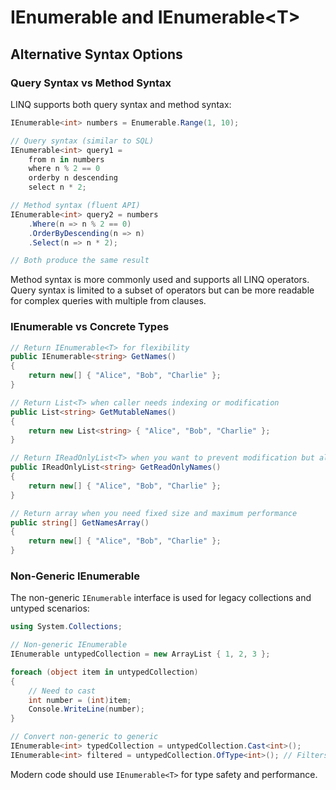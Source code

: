 # IEnumerable and IEnumerable&lt;T&gt;
## Alternative Syntax Options
### Query Syntax vs Method Syntax

LINQ supports both query syntax and method syntax:

```csharp
IEnumerable<int> numbers = Enumerable.Range(1, 10);

// Query syntax (similar to SQL)
IEnumerable<int> query1 = 
    from n in numbers
    where n % 2 == 0
    orderby n descending
    select n * 2;

// Method syntax (fluent API)
IEnumerable<int> query2 = numbers
    .Where(n => n % 2 == 0)
    .OrderByDescending(n => n)
    .Select(n => n * 2);

// Both produce the same result
```

Method syntax is more commonly used and supports all LINQ operators. Query syntax is limited to a subset of operators but can be more readable for complex queries with multiple from clauses.

### IEnumerable vs Concrete Types

```csharp
// Return IEnumerable<T> for flexibility
public IEnumerable<string> GetNames()
{
    return new[] { "Alice", "Bob", "Charlie" };
}

// Return List<T> when caller needs indexing or modification
public List<string> GetMutableNames()
{
    return new List<string> { "Alice", "Bob", "Charlie" };
}

// Return IReadOnlyList<T> when you want to prevent modification but allow indexing
public IReadOnlyList<string> GetReadOnlyNames()
{
    return new[] { "Alice", "Bob", "Charlie" };
}

// Return array when you need fixed size and maximum performance
public string[] GetNamesArray()
{
    return new[] { "Alice", "Bob", "Charlie" };
}
```

### Non-Generic IEnumerable

The non-generic `IEnumerable` interface is used for legacy collections and untyped scenarios:

```csharp
using System.Collections;

// Non-generic IEnumerable
IEnumerable untypedCollection = new ArrayList { 1, 2, 3 };

foreach (object item in untypedCollection)
{
    // Need to cast
    int number = (int)item;
    Console.WriteLine(number);
}

// Convert non-generic to generic
IEnumerable<int> typedCollection = untypedCollection.Cast<int>();
IEnumerable<int> filtered = untypedCollection.OfType<int>(); // Filters by type
```

Modern code should use `IEnumerable<T>` for type safety and performance.
